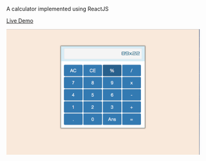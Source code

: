 A calculator implemented using ReactJS

[Live Demo](http://codepen.io/ycswaves/full/oxdYdE/)

![screen shot 1](/screenshot/sc1.png)

